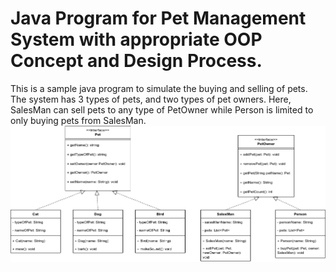 # Java Program for Pet Management System with appropriate OOP Concept and Design Process.

This is a sample java program to simulate the buying and selling of pets. The system has 3 types of pets, and two types of pet owners. Here, SalesMan can sell pets to any type of PetOwner while Person is limited to only buying pets from SalesMan.
<img src='class_diagram.png'>